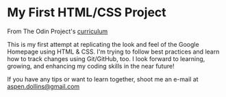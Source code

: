 # My First HTML/CSS Project

From The Odin Project's [curriculum](http://www.theodinproject.com/web-development-101/html-css)

This is my first attempt at replicating the look and feel of the Google Homepage using HTML & CSS. I'm trying to follow best practices and learn how to track changes using Git/GitHub, too. I look forward to learning, growing, and enhancing my coding skills in the near future!

If you have any tips or want to learn together, shoot me an e-mail at aspen.dollins@gmail.com

